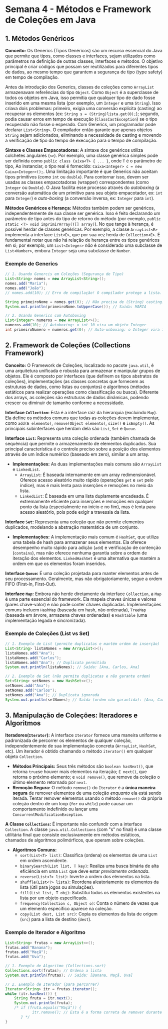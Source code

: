 # Semana 4 - Métodos e Framework de Coleções em Java

## 1. Métodos Genéricos

**Conceito:** Os Generics (Tipos Genéricos) são um recurso essencial do Java que permite que tipos, como classes e interfaces, sejam utilizados como parâmetros na definição de outras classes, interfaces e métodos. O objetivo principal é criar códigos que possam ser reutilizados para diferentes tipos de dados, ao mesmo tempo que garantem a segurança de tipo (type safety) em tempo de compilação.

Antes da introdução dos Generics, classes de coleções como `ArrayList` armazenavam referências do tipo `Object`. Como `Object` é a superclasse de todos os objetos em Java, isso permitia que qualquer tipo de dado fosse inserido em uma mesma lista (por exemplo, um `Integer` e uma `String`). Isso criava dois problemas: primeiro, exigia uma conversão explícita (casting) ao recuperar os elementos (ex: `String s = (String)lista.get(0);`); segundo, podia causar erros em tempo de execução (`ClassCastException`) se o tipo recuperado não fosse o esperado. Com Generics, um programador pode declarar `List<String>`. O compilador então garante que apenas objetos `String` sejam adicionados, eliminando a necessidade de casting e movendo a verificação de tipo do tempo de execução para o tempo de compilação.

**Sintaxe e Classes Empacotadoras:** A sintaxe dos genéricos utiliza colchetes angulares (`<>`). Por exemplo, uma classe genérica simples pode ser definida como `public class Caixa<T> { ... }`, onde `T` é o parâmetro de tipo, Ao instanciar, o tipo real é fornecido: `Caixa<Integer> c = new Caixa<Integer>();`. Uma limitação importante é que Generics não aceitam tipos primitivos (como `int` ou `double`). Para contornar isso, devem ser usadas as classes empacotadoras (wrapper) correspondentes (como `Integer` ou `Double`). O Java facilita esse processo através do *autoboxing* (a conversão automática de um primitivo para seu objeto empacotador, ex: `int` para `Integer`) e *auto-boxing* (a conversão inversa, ex: `Integer` para `int`).

**Métodos Genéricos e Herança:** Métodos também podem ser genéricos, independentemente de sua classe ser genérica. Isso é feito declarando um parâmetro de tipo antes do tipo de retorno do método (por exemplo, `public static <T> void imprimirArray(T[] array)`). No que tange à herança, é possível herdar de classes genéricas. Por exemplo, a classe `ArrayList<E>` implementa a interface `List<E>`, que por sua vez herda de `Collection<E>`. É fundamental notar que não há relação de herança entre os tipos genéricos em si; por exemplo, um `List<Integer>` *não* é considerado uma subclasse de `List<Number>`, embora `Integer` seja uma subclasse de `Number`.

### Exemplo de Generics ###

```Java
// 1. Usando Genercis em Coleções (Segurança de Tipo)
List<String> nomes = new ArrayList<String>();
nomes.add("Maria");
nomes.add("João");
// nomes.add(10); // Erro de compilação! O compilador protege a lista.

String primeiroNome = nomes.get(0); // Não precisa de (String) casting.
System.out.println(primeiroNome.toUpperCase()); // Saída: MARIA

// 2. Usando Generics com Autoboxing
List<Integer> numeros = new ArrayList<>();
numeros.add(10); // Autoboxing: o int 10 vira um objeto Integer
int primeiroNumero = numeros.get(0); // Auto-unboxing: o Integer vira int
```

## 2. Framework de Coleções (Collections Framework)

**Conceito:** O Framework de Coleções, localizado no pacote `java.util`, é uma arquitetura unificada e robusta para armazenar e manipular grupos de objetos. Ele é composto por interfaces (que definem os tipos abstratos de coleções), implementações (as classes concretas que fornecem as estruturas de dados, como listas ou conjuntos) e algoritmos (métodos estáticos para realizar operações como classificação ou busca). Diferente dos arrays, as coleções são estruturas de dados dinâmicas, podendo crescer ou diminuir de tamanho conforme a necessidade.

**Interface `Collection`:** Esta é a interface raiz da hierarquia (excluindo `Map`). Ela define os métodos comuns que todas as coleções devem implementar, como `add(E elemento)`, `remove(Object elemento)`, `size()` e `isEmpty()`. As principais subinterfaces que herdam dela são `List`, `Set` e `Queue`.

**Interface `List`:** Representa uma coleção ordenada (também chamada de sequência) que permite o armazenamento de elementos duplicados. Sua principal característica é o controle preciso sobre a posição dos elementos através de um índice numérico (baseado em zero), similar a um array.
- **Implementações:** As duas implementações mais comuns são `ArrayList` e `LinkedList`.
    - `ArrayList`: É baseada internamente em um array redimensionável. Oferece acesso aleatório muito rápido (operações `get` e `set` pelo índice), mas é mais lenta para inserções e remoções no meio da lista.
    - `LinkedList`: É baseada em uma lista duplamente encadeada. É extremamente eficiente para inserções e remoções em qualquer ponto da lista (especialmente no início e no fim), mas é lenta para acesso aleatório, pois pode exigir a travessia da lista.

**Interface `Set`:** Representa uma coleção que não permite elementos duplicados, modelando a abstração matemática de um conjunto.
- **Implementações:** A implementação mais comum é `HashSet`, que utiliza uma tabela de hash para armazenar seus elementos. Ela oferece desempenho muito rápido para adição (`add`) e verificação de contenção (`contains`), mas não oferece nenhuma garantia sobre a ordem de iteração dos elementos. `LinkedHashSet` é uma alternativa que mantém a ordem em que os elementos foram inseridos.

**Interface `Queue`:** É uma coleção projetada para manter elementos antes de seu processamento. Geralmente, mas não obrigatoriamente, segue a ordem FIFO (First-In, First-Out).

**Interface `Map`:** Embora não herde diretamente da interface `Collection`, a `Map` é uma parte essencial do framework. Ela mapeia chaves únicas e valores (pares chave-valor) e não pode conter chaves duplicadas. Implementações comuns incluem `HashMap` (baseada em hash, não ordenada), `TreeMap` (baseada em árvore, armazena chaves ordenadas) e `Hashtable` (uma implementação legada e sincronizada).

### Exemplo de Coleções (List vs Set)

```Java
// 1. Exemplo de List (permite duplicatas e mantém ordem de inserção)
List<String> listaNomes = new ArrayList<>();
listaNomes.add("Ana");
listaNomes.add("Carlos");
listaNomes.add("Ana"); // Duplicata permitida
System.out.println(listaNomes); // Saída: [Ana, Carlos, Ana]

// 2. Exemplo de Set (não permite duplicatas e não garante ordem)
Set<String> setNomes = new HashSet<>();
setNomes.add("Ana");
setNomes.add("Carlos");
setNomes.add("Ana"); // Duplicata ignorada
System.out.println(setNomes); // Saída (ordem não garantida): [Ana, Carlos]
```

## 3. Manipulação de Coleções: Iteradores e Algoritmos

**Iteradores(`Iterator`):** A interface `Iterator` fornece uma maneira uniforme e padronizada de percorrer os elementos de qualquer coleção, independentemente de sua implementação concreta (`ArrayList`, `HashSet`, etc). Um iterador é obtido chamando o método `iterator()` em qualquer objeto `Collection`.
- **Métodos Principais:** Seus três métodos são `boolean hasNext()`, que retorna `true`se houver mais elementos na iteração; `E next()`, que retorna o próximo elemento; e `void remove()`, que remove da coleção o último elemento retornado por `next`.
- **Remoção Segura:** O método `remove()` do `Iterator` é a **única maneira segura** de remover elementos de uma coleção *enquanto* ela está sendo iterada. Tentar remover elementos usando o método `remove()` da própria coleção dentro de um loop (`for` ou `while`) pode causar um comportamento indefinido ou lançar uma `ConcurrentModificationException`.

**A Classe `Collections`:** É importante não confundir com a interface `Collection`. A classe `java.util.Collections` (com "s" no final) é uma classe utilitária final que consiste exclusivamente em métodos estáticos, chamados de algoritmos polimórficos, que operam sobre coleções.
- **Algoritmos Comuns:**
    - `sort(List<T> list)`: Classifica (ordena) os elementos de uma `List` em ordem ascendente.
    - `binarySearch(List list, T key)`: Realiza uma busca binária de alta eficiência em uma `List` que deve estar *previamente ordenada*.
    - `reverse(List<?> list)`: Inverte a ordem dos elementos na lista.
    - `shuffle(List<?> lista)`: Reordena aleatoriamente os elementos da lista (útil para jogos ou simulações).
    - `fill(List list, T obj)`: Substitui todos os elementos existentes na lista por um objeto especificado.
    - `frequency(Collection c, Object o)`: Conta o número de vezes que um elemento específico aparece na coleção.
    - `copy(List dest, List src)`: Copia os elementos da lista de origem (`src`) para a lista de destino (`dest`).

### Exemplo de Iterador e Algoritmo

```Java
List<String> frutas = new ArrayList<>();
frutas.add("Banana");
frutas.add("Maçã");
frutas.add("Uva");

// 1. Exemplo de Algoritmo (Collections.sort)
Collections.sort(frutas); // Ordena a lista
System.out.println(frutas); // Saída: [Banana, Maçã, Uva]

// 2. Exemplo de Iterador (para percorrer)
Iterator<String> itr = frutas.iterator();
while (itr.hasNext()) {
    String fruta = itr.next();
    System.out.println(fruta);
    /* if (fruta.equals("Maçã")) {
            itr.remove(); // Esta é a forma correta de remover durante a iteração
       } */
}
```